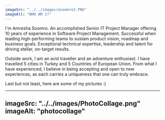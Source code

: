 ```yaml
---
imageSrc: "../../images/asoomro2.PNG"
imageAlt: "WHO AM I?"
---
```


I'm  Amresha Soomro. An accomplished Senior IT Project Manager offering 10 years of experience in Software Project Management. Successful when leading high-performing teams to sustain product vision, roadmap and business goals. Exceptional technical expertise, leadership and talent for driving stellar, on-target results.


Outside work, I am an avid traveller and an adventure enthusiast. I have travelled 5 cities in Turkey and 5 Countries of European Union. From what I have experienced, I believe in being accepting and open to new experiences, as each carries a uniqueness that one can truly embrace.

Last but not least, here are some of my pictures :)

---
imageSrc: "../../images/PhotoCollage.png"
imageAlt: "photocollage"
---